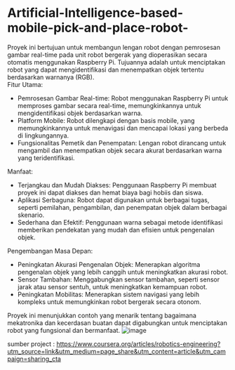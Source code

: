 # Artificial-Intelligence-based-mobile-pick-and-place-robot-
Proyek ini bertujuan untuk membangun lengan robot dengan pemrosesan gambar real-time pada unit robot bergerak yang dioperasikan secara otomatis menggunakan Raspberry Pi. Tujuannya adalah untuk menciptakan robot yang dapat mengidentifikasi dan menempatkan objek tertentu berdasarkan warnanya (RGB).  
Fitur Utama:
 
- Pemrosesan Gambar Real-time: Robot menggunakan Raspberry Pi untuk memproses gambar secara real-time, memungkinkannya untuk mengidentifikasi objek berdasarkan warna.
- Platform Mobile: Robot dilengkapi dengan basis mobile, yang memungkinkannya untuk menavigasi dan mencapai lokasi yang berbeda di lingkungannya.
- Fungsionalitas Pemetik dan Penempatan: Lengan robot dirancang untuk mengambil dan menempatkan objek secara akurat berdasarkan warna yang teridentifikasi.
 
Manfaat:
 
- Terjangkau dan Mudah Diakses: Penggunaan Raspberry Pi membuat proyek ini dapat diakses dan hemat biaya bagi hobiis dan siswa.
- Aplikasi Serbaguna: Robot dapat digunakan untuk berbagai tugas, seperti pemilahan, pengambilan, dan penempatan objek dalam berbagai skenario.
- Sederhana dan Efektif: Penggunaan warna sebagai metode identifikasi memberikan pendekatan yang mudah dan efisien untuk pengenalan objek.
 
Pengembangan Masa Depan:
 
- Peningkatan Akurasi Pengenalan Objek: Menerapkan algoritma pengenalan objek yang lebih canggih untuk meningkatkan akurasi robot.
- Sensor Tambahan: Menggabungkan sensor tambahan, seperti sensor jarak atau sensor sentuh, untuk meningkatkan kemampuan robot.
- Peningkatan Mobilitas: Menerapkan sistem navigasi yang lebih kompleks untuk memungkinkan robot bergerak secara otonom.
 
Proyek ini menunjukkan contoh yang menarik tentang bagaimana mekatronika dan kecerdasan buatan dapat digabungkan untuk menciptakan robot yang fungsional dan bermanfaat.
 ![image](https://github.com/user-attachments/assets/5635b462-22a0-4839-a866-99103a8d2c20)

 sumber project : https://www.coursera.org/articles/robotics-engineering?utm_source=link&utm_medium=page_share&utm_content=article&utm_campaign=sharing_cta
